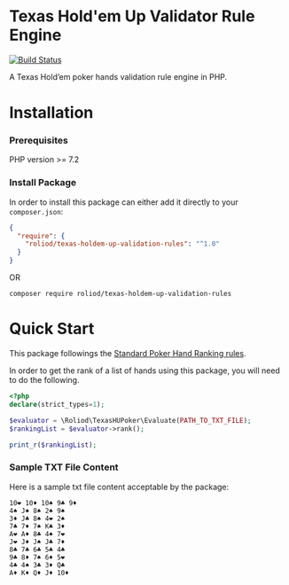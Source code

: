 # Texas Hold'em Up Validator Rule Engine

[![Build Status](https://travis-ci.com/roliod/texas-holdem-up-validation-rules.svg?token=xLWRR38GPhFQuvaZTh9c&branch=master)](https://travis-ci.com/roliod/texas-holdem-up-validation-rules)

A Texas Hold’em poker hands validation rule engine in PHP.

# Installation

### Prerequisites
PHP version >= 7.2

### Install Package

In order to install this package can either add it directly to your `composer.json`:

```json
{
  "require": {
    "roliod/texas-holdem-up-validation-rules": "^1.0"
  }
}
```

OR

`composer require roliod/texas-holdem-up-validation-rules`

# Quick Start

This package followings the [Standard Poker Hand Ranking rules](https://www.fgbradleys.com/et_poker.asp). 

In order to get the rank of a list of hands using this package, you will need to do the following.

```php
<?php
declare(strict_types=1);

$evaluator = \Roliod\TexasHUPoker\Evaluate(PATH_TO_TXT_FILE);
$rankingList = $evaluator->rank();

print_r($rankingList);
```

### Sample TXT File Content

Here is a sample txt file content acceptable by the package:

```text
10❤ 10♦ 10♠ 9♣ 9♦
4♠ J♠ 8♠ 2♠ 9♠
3♦ J♣ 8♠ 4❤ 2♠
7♣ 7♦ 7♠ K♣ 3♦
A❤ A♦ 8♣ 4♠ 7❤
J❤ J♦ J♠ J♣ 7♦
8♣ 7♣ 6♣ 5♣ 4♣
9♣ 8♦ 7♠ 6♦ 5❤
4♣ 4♠ 3♣ 3♦ Q♣
A♦ K♦ Q♦ J♦ 10♦
```